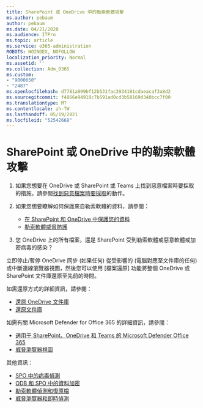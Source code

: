 ```yaml
---
title: SharePoint 或 OneDrive 中的勒索軟體攻擊
ms.author: pebaum
author: pebaum
ms.date: 04/21/2020
ms.audience: ITPro
ms.topic: article
ms.service: o365-administration
ROBOTS: NOINDEX, NOFOLLOW
localization_priority: Normal
ms.assetid: ''
ms.collection: Adm_O365
ms.custom:
- "9000650"
- "2487"
ms.openlocfilehash: d7781a999bf12b531fac3934181cdaeacaf3a8d2
ms.sourcegitcommit: f4866e94918c7b591ad0cd3b58169d340bcc7f00
ms.translationtype: MT
ms.contentlocale: zh-TW
ms.lasthandoff: 05/19/2021
ms.locfileid: "52542668"
---
```

# <a name="ransomware-attack-in-sharepoint-or-onedrive"></a>SharePoint 或 OneDrive 中的勒索軟體攻擊

1.  如果您想要在 OneDrive 或 SharePoint 或 Teams 上找到惡意檔案時要採取的措施，請參閱[找到惡意檔案時要採取](https://support.office.com/en-ie/article/what-to-do-when-a-malicious-file-is-found-in-sharepoint-online-onedrive-or-microsoft-teams-01e902ad-a903-4e0f-b093-1e1ac0c37ad2)的動作。
2. 如果您想要瞭解如何保護來自勒索軟體的資料，請參閱：
    - [在 SharePoint 和 OneDrive 中保護您的資料](/sharepoint/safeguarding-your-data) 
    - [勒索軟體威脅防護](/windows/security/threat-protection/intelligence/ransomware-malware)    

3.  您 OneDrive 上的所有檔案，還是 SharePoint 受到勒索軟體或惡意軟體或加密病毒的感染？ 

立即停止/暫停 OneDrive 同步 (如果任何) 從受影響的 (電腦對應至文件庫的任何) 或中斷連線瀏覽器視圖，然後您可以使用 [檔案還原] 功能將整個 OneDrive 或 SharePoint 文件庫還原至先前的時間。 

如需還原方式的詳細資訊，請參閱：

- [還原 OneDrive 文件庫](https://support.office.com/article/restore-your-onedrive-fa231298-759d-41cf-bcd0-25ac53eb8a150)
- [還原文件庫](https://support.office.com/article/restore-a-document-library-317791c3-8bd0-4dfd-8254-3ca90883d39a)

如需有關 Microsoft Defender for Office 365 的詳細資訊，請參閱：
- [適用于 SharePoint、OneDrive 和 Teams 的 Microsoft Defender Office 365](/microsoft-365/security/office-365-security/atp-for-spo-odb-and-teams)
- [威脅瀏覽器視圖](/microsoft-365/security/office-365-security/threat-explorer-views)

其他資訊：

- [SPO 中的病毒偵測](/microsoft-365/security/office-365-security/virus-detection-in-spo)</br>
- [ODB 和 SPO 中的資料加密](/microsoft-365/compliance/data-encryption-in-odb-and-spo)</br>
- [勒索軟體偵測和復原檔](https://support.office.com/article/Ransomware-detection-and-recovering-your-files-0d90ec50-6bfd-40f4-acc7-b8c12c73637f)</br>
- [威脅瀏覽器和即時偵測](/microsoft-365/security/office-365-security/threat-explorer-views)